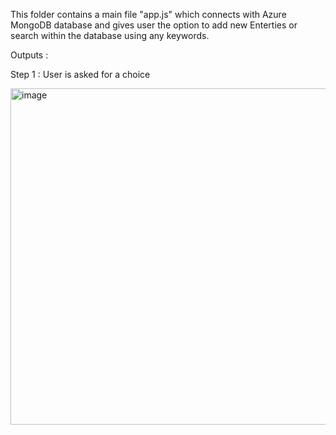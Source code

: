 This folder contains a main file "app.js" which connects with Azure MongoDB database and gives user the option to add new Enterties or search within the database using any keywords.

Outputs : 

Step 1 : User is asked for a choice 

<img width="538" alt="image" src="https://user-images.githubusercontent.com/46483573/162693602-7d0fa1ef-2dac-4ed3-a7a2-0ec18a6f53cb.png">
